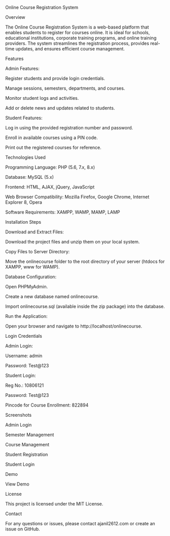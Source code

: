 Online Course Registration System

Overview

The Online Course Registration System is a web-based platform that enables students to register for courses online. It is ideal for schools, educational institutions, corporate training programs, and online training providers. The system streamlines the registration process, provides real-time updates, and ensures efficient course management.

Features

Admin Features:

Register students and provide login credentials.

Manage sessions, semesters, departments, and courses.

Monitor student logs and activities.

Add or delete news and updates related to students.

Student Features:

Log in using the provided registration number and password.

Enroll in available courses using a PIN code.

Print out the registered courses for reference.

Technologies Used

Programming Language: PHP (5.6, 7.x, 8.x)

Database: MySQL (5.x)

Frontend: HTML, AJAX, jQuery, JavaScript

Web Browser Compatibility: Mozilla Firefox, Google Chrome, Internet Explorer 8, Opera

Software Requirements: XAMPP, WAMP, MAMP, LAMP

Installation Steps

Download and Extract Files:

Download the project files and unzip them on your local system.

Copy Files to Server Directory:

Move the onlinecourse folder to the root directory of your server (htdocs for XAMPP, www for WAMP).

Database Configuration:

Open PHPMyAdmin.

Create a new database named onlinecourse.

Import onlinecourse.sql (available inside the zip package) into the database.

Run the Application:

Open your browser and navigate to http://localhost/onlinecourse.

Login Credentials

Admin Login:

Username: admin

Password: Test@123

Student Login:

Reg No.: 10806121

Password: Test@123

Pincode for Course Enrollment: 822894

Screenshots

Admin Login

Semester Management

Course Management

Student Registration

Student Login

Demo

View Demo

License

This project is licensed under the MIT License.

Contact

For any questions or issues, please contact ajanil2612.com or create an issue on GitHub.

